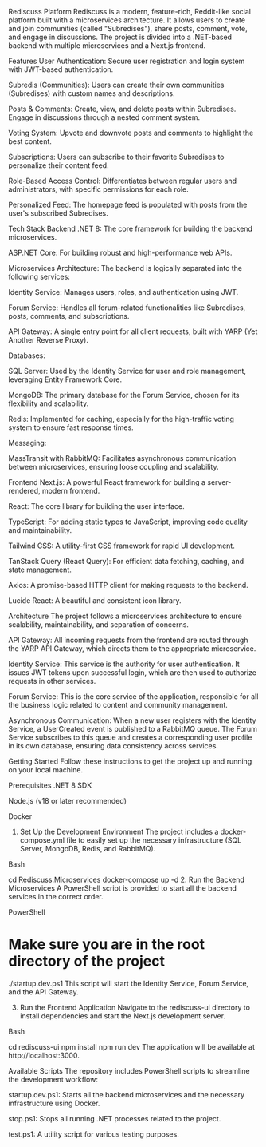 Rediscuss Platform
Rediscuss is a modern, feature-rich, Reddit-like social platform built with a microservices architecture. It allows users to create and join communities (called "Subredises"), share posts, comment, vote, and engage in discussions. The project is divided into a .NET-based backend with multiple microservices and a Next.js frontend.

Features
User Authentication: Secure user registration and login system with JWT-based authentication.

Subredis (Communities): Users can create their own communities (Subredises) with custom names and descriptions.

Posts & Comments: Create, view, and delete posts within Subredises. Engage in discussions through a nested comment system.

Voting System: Upvote and downvote posts and comments to highlight the best content.

Subscriptions: Users can subscribe to their favorite Subredises to personalize their content feed.

Role-Based Access Control: Differentiates between regular users and administrators, with specific permissions for each role.

Personalized Feed: The homepage feed is populated with posts from the user's subscribed Subredises.

Tech Stack
Backend
.NET 8: The core framework for building the backend microservices.

ASP.NET Core: For building robust and high-performance web APIs.

Microservices Architecture: The backend is logically separated into the following services:

Identity Service: Manages users, roles, and authentication using JWT.

Forum Service: Handles all forum-related functionalities like Subredises, posts, comments, and subscriptions.

API Gateway: A single entry point for all client requests, built with YARP (Yet Another Reverse Proxy).

Databases:

SQL Server: Used by the Identity Service for user and role management, leveraging Entity Framework Core.

MongoDB: The primary database for the Forum Service, chosen for its flexibility and scalability.

Redis: Implemented for caching, especially for the high-traffic voting system to ensure fast response times.

Messaging:

MassTransit with RabbitMQ: Facilitates asynchronous communication between microservices, ensuring loose coupling and scalability.

Frontend
Next.js: A powerful React framework for building a server-rendered, modern frontend.

React: The core library for building the user interface.

TypeScript: For adding static types to JavaScript, improving code quality and maintainability.

Tailwind CSS: A utility-first CSS framework for rapid UI development.

TanStack Query (React Query): For efficient data fetching, caching, and state management.

Axios: A promise-based HTTP client for making requests to the backend.

Lucide React: A beautiful and consistent icon library.

Architecture
The project follows a microservices architecture to ensure scalability, maintainability, and separation of concerns.

API Gateway: All incoming requests from the frontend are routed through the YARP API Gateway, which directs them to the appropriate microservice.

Identity Service: This service is the authority for user authentication. It issues JWT tokens upon successful login, which are then used to authorize requests in other services.

Forum Service: This is the core service of the application, responsible for all the business logic related to content and community management.

Asynchronous Communication: When a new user registers with the Identity Service, a UserCreated event is published to a RabbitMQ queue. The Forum Service subscribes to this queue and creates a corresponding user profile in its own database, ensuring data consistency across services.

Getting Started
Follow these instructions to get the project up and running on your local machine.

Prerequisites
.NET 8 SDK

Node.js (v18 or later recommended)

Docker

1. Set Up the Development Environment
The project includes a docker-compose.yml file to easily set up the necessary infrastructure (SQL Server, MongoDB, Redis, and RabbitMQ).

Bash

cd Rediscuss.Microservices
docker-compose up -d
2. Run the Backend Microservices
A PowerShell script is provided to start all the backend services in the correct order.

PowerShell

# Make sure you are in the root directory of the project
./startup.dev.ps1
This script will start the Identity Service, Forum Service, and the API Gateway.

3. Run the Frontend Application
Navigate to the rediscuss-ui directory to install dependencies and start the Next.js development server.

Bash

cd rediscuss-ui
npm install
npm run dev
The application will be available at http://localhost:3000.

Available Scripts
The repository includes PowerShell scripts to streamline the development workflow:

startup.dev.ps1: Starts all the backend microservices and the necessary infrastructure using Docker.

stop.ps1: Stops all running .NET processes related to the project.

test.ps1: A utility script for various testing purposes.

